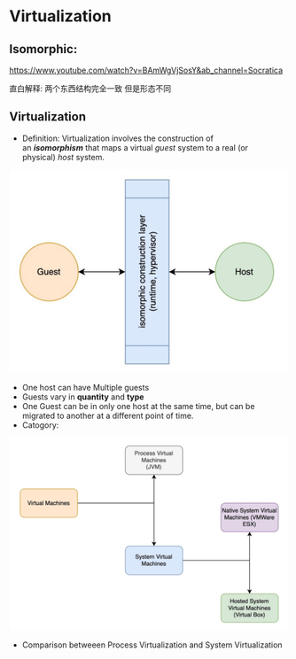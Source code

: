 # Virtualization

## Isomorphic:

https://www.youtube.com/watch?v=BAmWgVjSosY&ab_channel=Socratica

直白解释: 两个东西结构完全一致 但是形态不同

## Virtualization

- Definition: Virtualization involves the construction of an ***isomorphism*** that maps a virtual *guest* system to a real (or physical) *host* system.

![image](./img/2024-04-02-21-18-25.png)

- One host can have Multiple guests
- Guests vary in **quantity** and **type**
- One Guest can be in only one host at the same time, but can be migrated to another at a different point of time.
- Catogory:

![image](./img/2024-04-02-21-18-32.png)

- Comparison betweeen Process Virtualization and System Virtualization